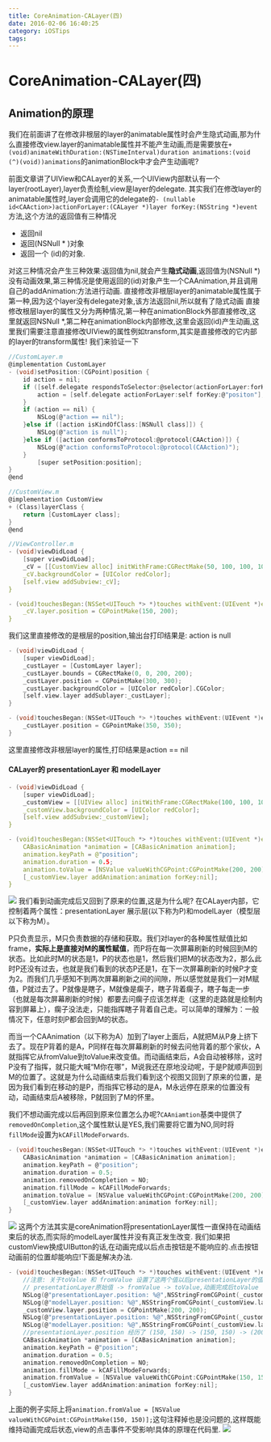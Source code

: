 ```yaml
---
title: CoreAnimation-CALayer(四)
date: 2016-02-06 16:40:25
category: iOSTips
tags:
---
```

# CoreAnimation-CALayer(四)
## Animation的原理
我们在前面讲了在修改非根层的layer的animatable属性时会产生隐式动画,那为什么直接修改view.layer的animatable属性并不能产生动画,而是需要放在`+ (void)animateWithDuration:(NSTimeInterval)duration animations:(void (^)(void))animations`的animationBlock中才会产生动画呢?

前面文章讲了UIView和CALayer的关系,一个UIView内部默认有一个layer(rootLayer),layer负责绘制,view是layer的delegate.
其实我们在修改layer的animatable属性时,layer会调用它的delegate的`- (nullable id<CAAction>)actionForLayer:(CALayer *)layer forKey:(NSString *)event`方法,这个方法的返回值有三种情况
 
 * 返回nil
 * 返回(NSNull * )对象
 * 返回一个 (id<CAAction>)的对象.

 对这三种情况会产生三种效果:返回值为nil,就会产生**隐式动画**,返回值为(NSNull *)没有动画效果,第三种情况是使用返回的(id<CAAction>)对象产生一个CAAnimation,并且调用自己的addAnimation:方法进行动画.
直接修改非根层layer的animatable属性属于第一种,因为这个layer没有delegate对象,该方法返回nil,所以就有了隐式动画
直接修改根层layer的属性又分为两种情况,第一种在animationBlock外部直接修改,这里就返回NSNull *,第二种在animationBlock内部修改,这里会返回(id<CAAction>)产生动画,这里我们需要注意直接修改UIView的属性例如transform,其实是直接修改的它内部的layer的transform属性!
我们来验证一下

```c
//CustomLayer.m
@implementation CustomLayer
- (void)setPosition:(CGPoint)position {
    id action = nil;
    if ([self.delegate respondsToSelector:@selector(actionForLayer:forKey:)]) {
        action = [self.delegate actionForLayer:self forKey:@"positon"];
    }
    if (action == nil) {
        NSLog(@"action == nil");
    }else if ([action isKindOfClass:[NSNull class]]) {
        NSLog(@"action is null");
    }else if ([action conformsToProtocol:@protocol(CAAction)]) {
        NSLog(@"action conformsToProtocol:@protocol(CAAction)");
    }
        [super setPosition:position];
}
@end

//CustomView.m
@implementation CustomView
+ (Class)layerClass {
    return [CustomLayer class];
}
@end

//ViewController.m
- (void)viewDidLoad {
    [super viewDidLoad];
    _cV = [[CustomView alloc] initWithFrame:CGRectMake(50, 100, 100, 100)];
    _cV.backgroundColor = [UIColor redColor];
    [self.view addSubview:_cV];
}

- (void)touchesBegan:(NSSet<UITouch *> *)touches withEvent:(UIEvent *)event {
    _cV.layer.position = CGPointMake(150, 200);
}
```

我们这里直接修改的是根层的position,输出台打印结果是: action is null

```c
- (void)viewDidLoad {
    [super viewDidLoad];
    _custLayer = [CustomLayer layer];
    _custLayer.bounds = CGRectMake(0, 0, 200, 200);
    _custLayer.position = CGPointMake(300, 300);
    _custLayer.backgroundColor = [UIColor redColor].CGColor;
    [self.view.layer addSublayer:_custLayer];
}

- (void)touchesBegan:(NSSet<UITouch *> *)touches withEvent:(UIEvent *)event {
    _custLayer.position = CGPointMake(350, 350);
}
```
这里直接修改非根层layer的属性,打印结果是action == nil

#### CALayer的 presentationLayer 和 modelLayer
```c
- (void)viewDidLoad {
    [super viewDidLoad];
    _customView = [[UIView alloc] initWithFrame:CGRectMake(100, 100, 100, 100)];
    _customView.backgroundColor = [UIColor redColor];
    [self.view addSubview:_customView];
}

- (void)touchesBegan:(NSSet<UITouch *> *)touches withEvent:(UIEvent *)event {
    CABasicAnimation *animation = [CABasicAnimation animation];
    animation.keyPath = @"position";
    animation.duration = 0.5;
    animation.toValue = [NSValue valueWithCGPoint:CGPointMake(200, 200)];
    [_customView.layer addAnimation:animation forKey:nil];
}
```
![](http://o7vzr7y09.bkt.clouddn.com/transform.gif)
我们看到动画完成后又回到了原来的位置,这是为什么呢?
在CALayer内部，它控制着两个属性：presentationLayer 展示层(以下称为P)和modelLayer（模型层以下称为M）。

P只负责显示，M只负责数据的存储和获取。我们对layer的各种属性赋值比如frame，**实际上是直接对M的属性赋值**，而P将在每一次屏幕刷新的时候回到M的状态。比如此时M的状态是1，P的状态也是1，然后我们把M的状态改为2，那么此时P还没有过去，也就是我们看到的状态P还是1，在下一次屏幕刷新的时候P才变为2。而我们几乎感知不到两次屏幕刷新之间的间隙，所以感觉就是我们一对M赋值，P就过去了。P就像是瞎子，M就像是瘸子，瞎子背着瘸子，瞎子每走一步（也就是每次屏幕刷新的时候）都要去问瘸子应该怎样走（这里的走路就是绘制内容到屏幕上），瘸子没法走，只能指挥瞎子背着自己走。可以简单的理解为：一般情况下，任意时刻P都会回到M的状态。

而当一个CAAnimation（以下称为A）加到了layer上面后，A就把M从P身上挤下去了。现在P背着的是A，P同样在每次屏幕刷新的时候去问他背着的那个家伙，A就指挥它从fromValue到toValue来改变值。而动画结束后，A会自动被移除，这时P没有了指挥，就只能大喊“M你在哪”，M说我还在原地没动呢，于是P就顺声回到M的位置了。这就是为什么动画结束后我们看到这个视图又回到了原来的位置，是因为我们看到在移动的是P，而指挥它移动的是A，M永远停在原来的位置没有动，动画结束后A被移除，P就回到了M的怀里。

我们不想动画完成以后再回到原来位置怎么办呢?`CAAniamtion`基类中提供了`removedOnCompletion`,这个属性默认是YES,我们需要将它置为NO,同时将`fillMode`设置为`kCAFillModeForwards`.

```c
- (void)touchesBegan:(NSSet<UITouch *> *)touches withEvent:(UIEvent *)event {
    CABasicAnimation *animation = [CABasicAnimation animation];
    animation.keyPath = @"position";
    animation.duration = 0.5;
    animation.removedOnCompletion = NO;
    animation.fillMode = kCAFillModeForwards;
    animation.toValue = [NSValue valueWithCGPoint:CGPointMake(200, 200)];
    [_customView.layer addAnimation:animation forKey:nil];
}
```
![](http://o7vzr7y09.bkt.clouddn.com/transform1.gif)
这两个方法其实是coreAnimation将presentationLayer属性一直保持在动画结束后的状态,而实际的modelLayer属性并没有真正发生改变. 我们如果把customView换成UIButton的话,在动画完成以后点击按钮是不能响应的.点击按钮动画前的位置却能响应!下面是解决办法.

```c
- (void)touchesBegan:(NSSet<UITouch *> *)touches withEvent:(UIEvent *)event {
    //注意: 关于toValue 和 fromValue 设置了这两个值以后presentationLayer的值(也就是动画轨迹)实际上是
    // presentationLayer原始值 -> fromValue -> toValue,动画完成后toValue -> modelLayer的值.
    NSLog(@"presentationLayer.position: %@",NSStringFromCGPoint(_customView.layer.presentationLayer.position));
    NSLog(@"modelLayer.position: %@",NSStringFromCGPoint(_customView.layer.modelLayer.position));
    _customView.layer.position = CGPointMake(200, 200);
    NSLog(@"presentationLayer.position: %@",NSStringFromCGPoint(_customView.layer.presentationLayer.position));
    NSLog(@"modelLayer.position: %@",NSStringFromCGPoint(_customView.layer.modelLayer.position));
    //presentationLayer.position 经历了 (150, 150) -> (150, 150) -> (200, 200) 的过程
    CABasicAnimation *animation = [CABasicAnimation animation];
    animation.keyPath = @"position";
    animation.duration = 0.5;
    animation.removedOnCompletion = NO;
    animation.fillMode = kCAFillModeForwards;
    animation.fromValue = [NSValue valueWithCGPoint:CGPointMake(150, 150)];
    [_customView.layer addAnimation:animation forKey:nil];
}
```
上面的例子实际上将`animation.fromValue = [NSValue valueWithCGPoint:CGPointMake(150, 150)];`这句注释掉也是没问题的,这样既能维持动画完成后状态,view的点击事件不受影响!具体的原理在代码里.
![](http://o7vzr7y09.bkt.clouddn.com/transform1.gif)



